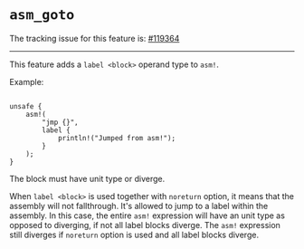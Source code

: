 # `asm_goto`

The tracking issue for this feature is: [#119364]

[#119364]: https://github.com/rust-lang/rust/issues/119364

------------------------

This feature adds a `label <block>` operand type to `asm!`.

Example:
```rust,ignore (partial-example, x86-only)

unsafe {
    asm!(
        "jmp {}",
        label {
            println!("Jumped from asm!");
        }
    );
}
```

The block must have unit type or diverge.

When `label <block>` is used together with `noreturn` option, it means that the
assembly will not fallthrough. It's allowed to jump to a label within the
assembly. In this case, the entire `asm!` expression will have an unit type as
opposed to diverging, if not all label blocks diverge. The `asm!` expression
still diverges if `noreturn` option is used and all label blocks diverge.
